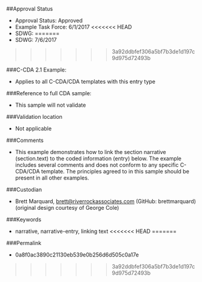 ##Approval Status

* Approval Status: Approved
* Example Task Force: 6/1/2017
<<<<<<< HEAD
* SDWG:
=======
* SDWG: 7/6/2017
>>>>>>> 3a92ddbfef306a5bf7b3de1d197c9d975d72493b

###C-CDA 2.1 Example:
* Applies to all C-CDA/CDA templates with this entry type

###Reference to full CDA sample:
* This sample will not validate

###Validation location
* Not applicable

###Comments
* This example demonstrates how to link the section narrative (section.text) to the coded information (entry) below. The example includes several comments and does not conform to any specific C-CDA/CDA template. The principles agreed to in this sample should be present in all other examples.

###Custodian
* Brett Marquard, brett@riverrockassociates.com (GitHub: brettmarquard) (original design courtesy of George Cole)

###Keywords

* narrative, narrative-entry, linking text
<<<<<<< HEAD
=======




###Permalink 

* 0a8f0ac3890c21130eb539e0b256d6d505c0a17e
>>>>>>> 3a92ddbfef306a5bf7b3de1d197c9d975d72493b
